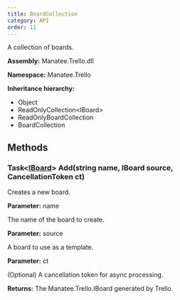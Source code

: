 ```yaml
---
title: BoardCollection
category: API
order: 11
---
```


A collection of boards.

**Assembly:** Manatee.Trello.dll

**Namespace:** Manatee.Trello

**Inheritance hierarchy:**

- Object
- ReadOnlyCollection&lt;IBoard&gt;
- ReadOnlyBoardCollection
- BoardCollection

## Methods

### Task&lt;[IBoard](../IBoard#iboard)&gt; Add(string name, IBoard source, CancellationToken ct)

Creates a new board.

**Parameter:** name

The name of the board to create.

**Parameter:** source

A board to use as a template.

**Parameter:** ct

(Optional) A cancellation token for async processing.

**Returns:** The Manatee.Trello.IBoard generated by Trello.


